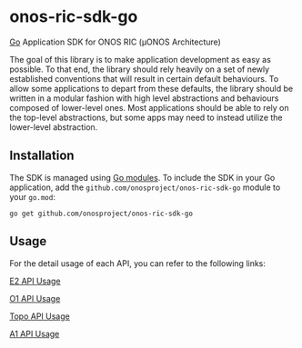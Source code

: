 <!--
SPDX-FileCopyrightText: 2020-present Open Networking Foundation <info@opennetworking.org>
SPDX-License-Identifier: Apache-2.0
-->

# onos-ric-sdk-go
[Go] Application SDK for ONOS RIC (µONOS Architecture)

The goal of this library is to make application development as easy as possible. To that end, the library should rely 
heavily on a set of newly established conventions that will result in certain default behaviours. 
To allow some applications to depart from these defaults, the library should be written in a modular 
fashion with high level abstractions and behaviours composed of lower-level ones. Most applications should be able
to rely on the top-level abstractions, but some apps may need to instead utilize the lower-level abstraction.

## Installation

The SDK is managed using [Go modules]. To include the SDK in your Go application, add the `github.com/onosproject/onos-ric-sdk-go` module to your `go.mod`:

```
go get github.com/onosproject/onos-ric-sdk-go
```

## Usage

For the detail usage of each API, you can refer to the following links:

[E2 API Usage](docs/e2.md)

[O1 API Usage](docs/o1.md)

[Topo API Usage](docs/topo.md)

[A1 API Usage](docs/a1.md)

[Go]: https://golang.org/
[Go modules]: https://golang.org/ref/mod
[onos-config]: https://github.com/onosproject/onos-config
